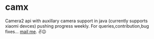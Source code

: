 # camx
Camera2 api with auxillary camera support in java (currently supports xiaomi devces) pushing progress weekly. For queries,contribution,bug fixes... [mail me](mailto:rishabhrajgupta2000@gmail.com).
✌😉
